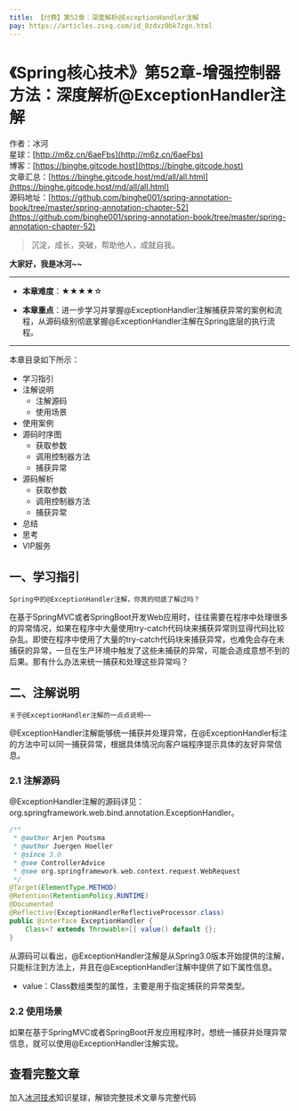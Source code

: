 ```yaml
---
title: 【付费】第52章：深度解析@ExceptionHandler注解
pay: https://articles.zsxq.com/id_0zdvz0bk7zgn.html
---
```


# 《Spring核心技术》第52章-增强控制器方法：深度解析@ExceptionHandler注解

作者：冰河
<br/>星球：[http://m6z.cn/6aeFbs](http://m6z.cn/6aeFbs)
<br/>博客：[https://binghe.gitcode.host](https://binghe.gitcode.host)
<br/>文章汇总：[https://binghe.gitcode.host/md/all/all.html](https://binghe.gitcode.host/md/all/all.html)
<br/>源码地址：[https://github.com/binghe001/spring-annotation-book/tree/master/spring-annotation-chapter-52](https://github.com/binghe001/spring-annotation-book/tree/master/spring-annotation-chapter-52)

> 沉淀，成长，突破，帮助他人，成就自我。

**大家好，我是冰河~~**

------

* **本章难度**：★★★★☆

* **本章重点**：进一步学习并掌握@ExceptionHandler注解捕获异常的案例和流程，从源码级别彻底掌握@ExceptionHandler注解在Spring底层的执行流程。

------

本章目录如下所示：

* 学习指引
* 注解说明
  * 注解源码
  * 使用场景
* 使用案例
* 源码时序图
  * 获取参数
  * 调用控制器方法
  * 捕获异常
* 源码解析
  * 获取参数
  * 调用控制器方法
  * 捕获异常
* 总结
* 思考
* VIP服务

## 一、学习指引

`Spring中的@ExceptionHandler注解，你真的彻底了解过吗？`

在基于SpringMVC或者SpringBoot开发Web应用时，往往需要在程序中处理很多的异常情况，如果在程序中大量使用try-catch代码块来捕获异常则显得代码比较杂乱。即使在程序中使用了大量的try-catch代码块来捕获异常，也难免会存在未捕获的异常，一旦在生产环境中触发了这些未捕获的异常，可能会造成意想不到的后果。那有什么办法来统一捕获和处理这些异常吗？

## 二、注解说明

`关于@ExceptionHandler注解的一点点说明~~`

@ExceptionHandler注解能够统一捕获并处理异常，在@ExceptionHandler标注的方法中可以同一捕获异常，根据具体情况向客户端程序提示具体的友好异常信息。

### 2.1 注解源码

@ExceptionHandler注解的源码详见：org.springframework.web.bind.annotation.ExceptionHandler。

```java
/**
 * @author Arjen Poutsma
 * @author Juergen Hoeller
 * @since 3.0
 * @see ControllerAdvice
 * @see org.springframework.web.context.request.WebRequest
 */
@Target(ElementType.METHOD)
@Retention(RetentionPolicy.RUNTIME)
@Documented
@Reflective(ExceptionHandlerReflectiveProcessor.class)
public @interface ExceptionHandler {
	Class<? extends Throwable>[] value() default {};
}
```

从源码可以看出，@ExceptionHandler注解是从Spring3.0版本开始提供的注解，只能标注到方法上，并且在@ExceptionHandler注解中提供了如下属性信息。

* value：Class数组类型的属性，主要是用于指定捕获的异常类型。

### 2.2 使用场景

如果在基于SpringMVC或者SpringBoot开发应用程序时，想统一捕获并处理异常信息，就可以使用@ExceptionHandler注解实现。


## 查看完整文章

加入[冰河技术](http://m6z.cn/6aeFbs)知识星球，解锁完整技术文章与完整代码